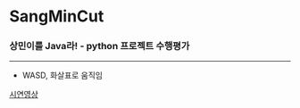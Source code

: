 # SangMinCut
### 상민이를 Java라! - python 프로젝트 수행평가
- - - 
* WASD, 화살표로 움직임

[시연영상](https://youtu.be/H3XPpCkrJR0)
